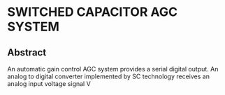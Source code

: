 # SWITCHED CAPACITOR AGC SYSTEM

## Abstract
An automatic gain control AGC system provides a serial digital output. An analog to digital converter implemented by SC technology receives an analog input voltage signal V